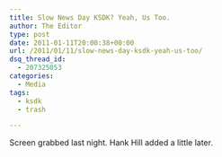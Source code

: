 ```yaml
---
title: Slow News Day KSDK? Yeah, Us Too.
author: The Editor
type: post
date: 2011-01-11T20:00:38+00:00
url: /2011/01/11/slow-news-day-ksdk-yeah-us-too/
dsq_thread_id:
  - 207325053
categories:
  - Media
tags:
  - ksdk
  - trash

---
```

<p style="text-align: left;">
  Screen grabbed last night. Hank Hill added a little later.
</p>

<p style="text-align: center;">
  <a href="http://media.punchingkitty.com/wordpress/2011/01/ksdk_slow_news_day.jpg"><img class="aligncenter size-full wp-image-8573" title="ksdk_slow_news_day" src="http://media.punchingkitty.com/wordpress/2011/01/ksdk_slow_news_day.jpg?filter=resize&w=600" alt="" /></a>
</p>